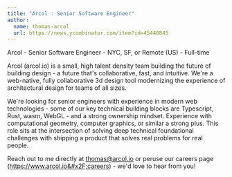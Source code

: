 ```yaml
---
title: "Arcol : Senior Software Engineer"
author:
  name: thomas-arcol
  url: https://news.ycombinator.com/item?id=45440845
---
```

Arcol - Senior Software Engineer - NYC, SF, or Remote (US) - Full-time

Arcol (arcol.io) is a small, high talent density team building the future of building design - a future that&#x27;s collaborative, fast, and intuitive. We&#x27;re a web-native, fully collaborative 3d design tool modernizing the experience of architectural design for teams of all sizes.

We&#x27;re looking for senior engineers with experience in modern web technologies - some of our key technical building blocks are Typescript, Rust, wasm, WebGL - and a strong ownership mindset. Experience with computational geometry, computer graphics, or similar a strong plus. This role sits at the intersection of solving deep technical foundational challenges with shipping a product that solves real problems for real people.

Reach out to me directly at thomas@arcol.io or peruse our careers page (<a href="https:&#x2F;&#x2F;www.arcol.io&#x2F;careers" rel="nofollow">https:&#x2F;&#x2F;www.arcol.io&#x2F;careers</a>) - we&#x27;d love to hear from you!
<JobApplication />
